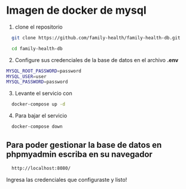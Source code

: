 
# Imagen de docker de mysql

1) clone el repositorio


```bash
  git clone https://github.com/family-health/family-health-db.git

  cd family-health-db
```
    
2) Configure sus credenciales de la base de datos en el archivo **.env**
```bash
MYSQL_ROOT_PASSWORD=password
MYSQL_USER=user
MYSQL_PASSWORD=password
```

3) Levante el servicio con
```bash
  docker-compose up -d
```

4) Para bajar el servicio
```bash
  docker-compose down
```
## Para poder gestionar la base de datos en **phpmyadmin** escriba en su navegador

```bash
  http://localhost:8080/
```

Ingresa las credenciales que configuraste y listo!
